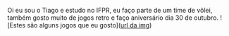 Oi eu sou o Tiago e estudo no IFPR, eu faço parte de um time de vôlei, também gosto muito de jogos retro e faço aniversário dia 30 de outubro.
![Estes são alguns jogos que eu gosto]([url da img](https://www.google.com/url?sa=i&url=https%3A%2F%2Fbr.ign.com%2Fthe-legend-of-zelda-a-link-to-the-past-1&psig=AOvVaw0_bOfbjxFTcSSkfLqF0McU&ust=1729785001517000&source=images&cd=vfe&opi=89978449&ved=0CBQQjRxqFwoTCJDolsvtpIkDFQAAAAAdAAAAABAE))
